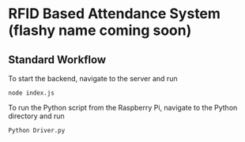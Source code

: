 # RFID Based Attendance System (flashy name coming soon)

## Standard Workflow
To start the backend, navigate to the server and run
```
node index.js
```

To run the Python script from the Raspberry Pi, navigate to the Python directory and run
```
Python Driver.py
```
